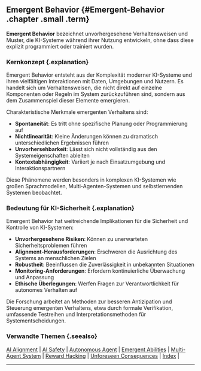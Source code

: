 ## Emergent Behavior {#Emergent-Behavior .chapter .small .term}

**Emergent Behavior** bezeichnet unvorhergesehene Verhaltensweisen und Muster, die KI-Systeme während ihrer Nutzung entwickeln, ohne dass diese explizit programmiert oder trainiert wurden.

### Kernkonzept {.explanation}

Emergent Behavior entsteht aus der Komplexität moderner KI-Systeme und ihren vielfältigen Interaktionen mit Daten, Umgebungen und Nutzern.
Es handelt sich um Verhaltensweisen, die nicht direkt auf einzelne Komponenten oder Regeln im System zurückzuführen sind, sondern aus dem Zusammenspiel dieser Elemente emergieren.

Charakteristische Merkmale emergenten Verhaltens sind:

- **Spontaneität**: Es tritt ohne spezifische Planung oder Programmierung auf
- **Nichtlinearität**: Kleine Änderungen können zu dramatisch unterschiedlichen Ergebnissen führen
- **Unvorhersehbarkeit**: Lässt sich nicht vollständig aus den Systemeigenschaften ableiten
- **Kontextabhängigkeit**: Variiert je nach Einsatzumgebung und Interaktionspartnern

Diese Phänomene werden besonders in komplexen KI-Systemen wie großen Sprachmodellen, Multi-Agenten-Systemen und selbstlernenden Systemen beobachtet.

### Bedeutung für KI-Sicherheit {.explanation}

Emergent Behavior hat weitreichende Implikationen für die Sicherheit und Kontrolle von KI-Systemen:

- **Unvorhergesehene Risiken**: Können zu unerwarteten Sicherheitsproblemen führen
- **Alignment-Herausforderungen**: Erschweren die Ausrichtung des Systems an menschlichen Zielen
- **Robustheit**: Beeinflussen die Zuverlässigkeit in unbekannten Situationen
- **Monitoring-Anforderungen**: Erfordern kontinuierliche Überwachung und Anpassung
- **Ethische Überlegungen**: Werfen Fragen zur Verantwortlichkeit für autonomes Verhalten auf

Die Forschung arbeitet an Methoden zur besseren Antizipation und Steuerung emergenten Verhaltens, etwa durch formale Verifikation, umfassende Testreihen und Interpretationsmethoden für Systementscheidungen.

### Verwandte Themen {.seealso}

[AI Alignment](#AI-Alignment) |
[AI Safety](#AI-Safety) |
[Autonomous Agent](#Autonomous-Agent) |
[Emergent Abilities](#Emergent-Abilities) |
[Multi-Agent System](#Multi-Agent-System) |
[Reward Hacking](#Reward-Hacking) |
[Unforeseen Consequences](#Unforeseen-Consequences) |
[Index](#Index) |

----


